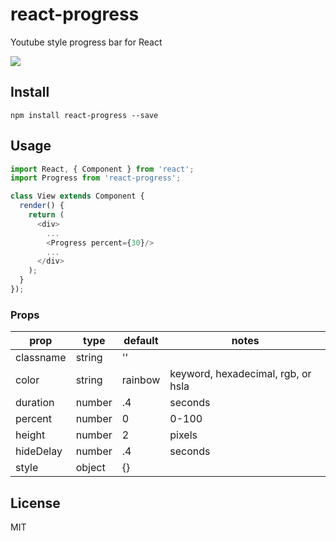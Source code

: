 # react-progress

Youtube style progress bar for React

![](examples/demo.gif)

## Install

```
npm install react-progress --save
```

## Usage

```javascript
import React, { Component } from 'react';
import Progress from 'react-progress';

class View extends Component {
  render() {
    return (
      <div>
        ...
        <Progress percent={30}/>
        ...
      </div>
    );
  }
});
```

### Props

prop      | type   | default | notes
----------|--------|---------|--------
classname | string | ''      |
color     | string | rainbow | keyword, hexadecimal, rgb, or hsla
duration  | number | .4      | seconds
percent   | number | 0       | 0-100
height    | number | 2       | pixels
hideDelay | number | .4      | seconds
style     | object | {}      |

## License

MIT
